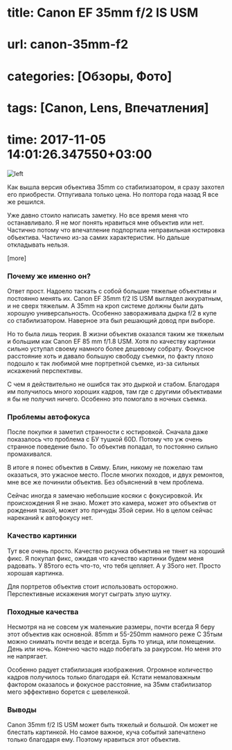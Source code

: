# title: Canon EF 35mm f/2 IS USM
# url: canon-35mm-f2
# categories: [Обзоры, Фото]
# tags: [Canon, Lens, Впечатления]
# time: 2017-11-05 14:01:26.347550+03:00

![left](~canon-35mm-f2.png)

Как вышла версия объектива 35mm со стабилизатором, я сразу захотел его приобрести. Отпугивала только цена.
Но полтора года назад Я все же решился.

Уже давно стоило написать заметку. Но все время меня что останавливало. Я не мог понять нравиться мне объектив или нет.
Частично потому что впечатление подпортила неправильная юстировка объектива. Частично из-за самих характеристик.
Но дальше откладывать нельзя.

[more]

### Почему же именно он?

Ответ прост. Надоело таскать с собой большие тяжелые объективы и постоянно менять их.
Canon EF 35mm f/2 IS USM выглядел аккуратным, и не сверх тяжелым. А 35mm на кроп системе должны были дать хорошую универсальность.
Особенно завораживала дырка f/2 в купе со стабилизатором. Наверное эта был решающий довод при выборе. 

Но то была лишь теория. В жизни объектив оказался таким же тяжелым и большим как Canon EF 85 mm f/1.8 USM.
Хотя по качеству картинки сильно уступал своему намного более дешевому собрату.
Фокусное расстояние хоть и давало большую свободу съемки, по факту плохо подошло к так любимой мне портретной съемке, из-за сильных искажений перспективы.   

С чем я действительно не ошибся так это дыркой и стабом. Благодаря им получилось много хороших кадров, там где с другими объективами я бы не получил ничего.
Особенно это помогало в ночных съемка.


### Проблемы автофокуса

После покупки я заметил странности с юстировкой. Сначала даже показалось что проблема с БУ тушкой 60D.
Потому что уж очень странное поведение было. То объектив попадал, то постоянно сильно промахивался.

В итоге я понес объектив в Сивму. Блин, никому не пожелаю там оказаться, это ужасное место.
После многих походов, и двух ремонтов, мне все же починили объектив. Без объяснений в чем проблема.

Сейчас иногда я замечаю небольшие косяки с фокусировкой.
Их происхождения Я не знаю. Может это камера, может это объектив от рождения такой, может это причуды 35ой серии.
Но в целом сейчас нареканий к автофокусу нет.   


### Качество картинки

Тут все очень просто. Качество рисунка объектива не тянет на хороший фикс. Я покупал фикс, ожидая что качество картинки будем меня радовать.
У 85того есть что-то, что тебя цепляет. А у 35ого нет. Просто хорошая картинка. 

Для портретов объектив стоит использовать осторожно. Перспективные искажения могут сыграть злую шутку.


### Походные качества

Несмотря на не совсем уж маленькие размеры, почти всегда Я беру этот объектив как основной. 85mm и 55-250mm намного реже
С 35тым можно снимать почти везде и всегда. Буль то улица, или помещении. День или ночь.
Конечно часто надо побегать за ракурсом. Но меня это не напрягает.

Особенно радует стабилизация изображения. Огромное количество кадров получилось только благодаря ей.
Кстати немаловажным фактором оказалось и фокусное расстояние, на 35мм стабилизатор мего эффективно борется с шевеленкой.


### Выводы

Canon 35mm f/2 IS USM может быть тяжелый и большой. Он может не блестать картинкой.
Но самое важное, куча событий запечатлено только благодаря ему.
Поэтому нравиться этот объектив.

